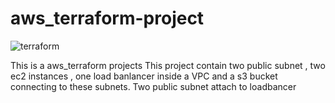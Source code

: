 # aws_terraform-project

![terraform](https://github.com/bishwajeet0771/aws_terraform-project/assets/69516107/0bb0f5eb-f3f2-4e5d-8466-43dfef397c0c)

This is a aws_terraform projects
This project contain two public subnet , two ec2 instances , one load banlancer inside a VPC and a s3 bucket connecting to these subnets.
Two public subnet attach to loadbancer 
